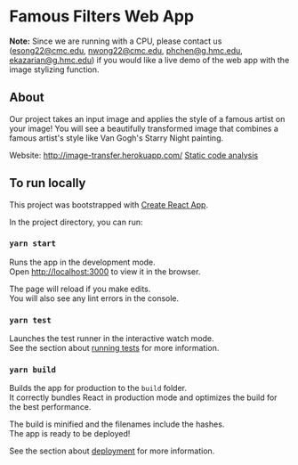 # Famous Filters Web App

**Note:** Since we are running with a CPU, please contact us (esong22@cmc.edu, nwong22@cmc.edu, phchen@g.hmc.edu, ekazarian@g.hmc.edu) if you would like a live demo of the web app with the image stylizing function.

## About

Our project takes an input image and applies the style of a famous artist on your image! You will see a beautifully transformed image that combines a famous artist's style like Van Gogh's Starry Night painting.

Website: http://image-transfer.herokuapp.com/
[Static code analysis](https://docs.google.com/document/d/1xUNRQaFDLEVyUSbtUra4d10W7xGXNVHCXdbDkpjPFR8/edit)

## To run locally

This project was bootstrapped with [Create React App](https://github.com/facebook/create-react-app).

In the project directory, you can run:

### `yarn start`

Runs the app in the development mode.\
Open [http://localhost:3000](http://localhost:3000) to view it in the browser.

The page will reload if you make edits.\
You will also see any lint errors in the console.

### `yarn test`

Launches the test runner in the interactive watch mode.\
See the section about [running tests](https://facebook.github.io/create-react-app/docs/running-tests) for more information.

### `yarn build`

Builds the app for production to the `build` folder.\
It correctly bundles React in production mode and optimizes the build for the best performance.

The build is minified and the filenames include the hashes.\
The app is ready to be deployed!

See the section about [deployment](https://facebook.github.io/create-react-app/docs/deployment) for more information.
